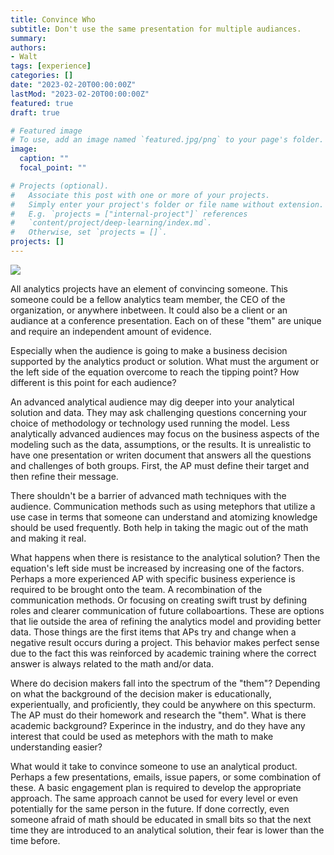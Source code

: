 ```yaml
---
title: Convince Who
subtitle: Don't use the same presentation for multiple audiances.
summary: 
authors:
- Walt
tags: [experience]
categories: []
date: "2023-02-20T00:00:00Z"
lastMod: "2023-02-20T00:00:00Z"
featured: true
draft: true

# Featured image
# To use, add an image named `featured.jpg/png` to your page's folder. 
image:
  caption: ""
  focal_point: ""

# Projects (optional).
#   Associate this post with one or more of your projects.
#   Simply enter your project's folder or file name without extension.
#   E.g. `projects = ["internal-project"]` references 
#   `content/project/deep-learning/index.md`.
#   Otherwise, set `projects = []`.
projects: []
---
```


![](./depositphotos_95532628-stock-photo-with-time-comes-experience-quote.jpg)

All analytics projects have an element of convincing someone. This someone could be a fellow analytics team member, the CEO of the organization, or anywhere inbetween. It could also be a client or an audiance at a conference presentation. Each on of these "them" are unique and require an independent amount of evidence. 

Especially when the audience is going to make a business decision supported by the analytics product or solution. What must the argument or the left side of the equation overcome to reach the tipping point? How different is this point for each audience? 

An advanced analytical audience may dig deeper into your analytical solution and data. They may ask challenging questions concerning your choice of methodology or technology used running the model. Less analytically advanced audiences may focus on the business aspects of the modeling such as the data, assumptions, or the results. It is unrealistic to have one presentation or writen document that answers all the questions and challenges of both groups. First, the AP must define their target and then refine their message. 

There shouldn't be a barrier of advanced math techniques with the audience. Communication methods such as using metephors that utilize a use case in terms that someone can understand and atomizing knowledge should be used frequently. Both help in taking the magic out of the math and making it real. 

What happens when there is resistance to the analytical solution? Then the equation's left side must be increased by increasing one of the factors. Perhaps a more experienced AP with specific business experience is required to be brought onto the team. A recombination of the communication methods. Or focusing on creating swift trust by defining roles and clearer communication of future collaboartions. These are options that lie outside the area of refining the analytics model and providing better data. Those things are the first items that APs try and change when a negative result occurs during a project. This behavior makes perfect sense due to the fact this was reinforced by academic training where the correct answer is always related to the math and/or data. 

Where do decision makers fall into the spectrum of the "them"? Depending on what the background of the decision maker is educationally, experientually, and proficiently, they could be anywhere on this specturm. The AP must do their homework and research the "them". What is there academic background? Experince in the industry, and do they have any interest that could be used as metephors with the math to make understanding easier?

What would it take to convince someone to use an analytical product. Perhaps a few presentations, emails, issue papers, or some combination of these. A basic engagement plan is required to develop the appropriate approach. The same approach cannot be used for every level or even potentially for the same person in the future. If done correctly, even someone afraid of math should be educated in small bits so that the next time they are introduced to an analytical solution, their fear is lower than the time before. 